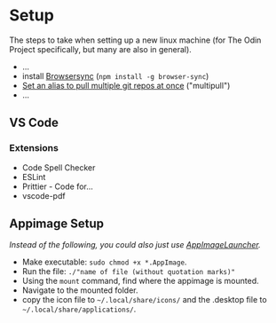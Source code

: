 # Setup

The steps to take when setting up a new linux machine (for The Odin Project specifically, but many are also in general).

- ...
- install [Browsersync](https://browsersync.io/) (`npm install -g browser-sync`)
- [Set an alias to pull multiple git repos at once](https://dev.to/rmpato/git-pull-multiple-repositories-at-once-4l68) ("multipull")
- ...

## VS Code

### Extensions

- Code Spell Checker
- ESLint
- Prittier - Code for...
- vscode-pdf

## Appimage Setup

*Instead of the following, you could also just use [AppImageLauncher](https://github.com/TheAssassin/AppImageLauncher).*

- Make executable: `sudo chmod +x *.AppImage`.
- Run the file: `./"name of file (without quotation marks)"`
- Using the `mount` command, find where the appimage is mounted.
- Navigate to the mounted folder.
- copy the icon file to `~/.local/share/icons/` and the .desktop file to `~/.local/share/applications/`.